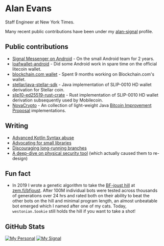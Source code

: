 # Alan Evans

Staff Engineer at New York Times.

Many recent public contributions have been under my [alan-signal][alan-signal] profile.

## Public contributions

- [Signal Messenger on Android](https://github.com/signalapp/Signal-Android) - On the small Android team for 2 years.
- [loafwallet-android](https://github.com/litecoin-foundation/loafwallet-android) - Did some Android work in spare time on the official litecoin wallet.
- [blockchain.com wallet](https://github.com/blockchain/My-Wallet-V3-Android) - Spent 9 months working on Blockchain.com's wallet.
- [stellar/java-stellar-sdk](https://github.com/stellar/java-stellar-sdk) - Java implementation of SLIP-0010 HD wallet derivation for Stellar coin.
- [slip10-ed25519-rust-crate](https://gitlab.com/westonian/slip10-ed25519-rust-crate) - Rust implementation of SLIP-0010 HD wallet derivation subsequently used by Mobilecoin.
- [NovaCrypto](https://github.com/NovaCrypto) - An collection of light-weight Java [Bitcoin Improvement Proposal][bips] implementations.

## Writing

- [Advanced Kotlin Syntax abuse][kt_sntax_abuse]
- [Advocating for small libraries][microlibraries]
- [Discouraging long-running branches][branch-management]
- [A deep-dive on physical security tool][revealer-cc-deep-dive] (which actually caused them to re-design)


## Fun fact

- In 2019 I wrote a genetic algorithm to take the [BF-joust hill](https://esolangs.org/wiki/BF_Joust) at [zem.fi/bfjoust](http://zem.fi/bfjoust/scores/). After 100M individual bots were tested across thousands of generations over 24 hrs and rated both on their ability to beat the other bots on the hill and minimal program length, an almost unbeatable bot emerged which I named after one of my cats. Today, `westonian.Sookie` still holds the hill if you want to take a shot!

## GitHub Stats

[![My Personal](https://github-readme-stats.vercel.app/api?username=westonal&count_private=true&show_icons=true&include_all_commits=true&hide=contribs,stars&custom_title=Personal)](https://github.com/anuraghazra/github-readme-stats)
[![My Signal](https://github-readme-stats.vercel.app/api?username=alan-signal&count_private=true&show_icons=true&include_all_commits=true&hide=contribs,prs,issues,stars&custom_title=At%20Signal)][alan-signal]


[alan-signal]: https://github.com/alan-signal
[bips]: https://github.com/bitcoin/bips
[kt_sntax_abuse]: https://medium.com/@_west_on/advanced-kotlin-syntax-abuse-b9f5e46230e4
[microlibraries]: https://medium.com/@_west_on/the-software-microlibrary-52435214c4cf 
[branch-management]: https://medium.com/@_west_on/long-running-branches-8925a13001ef
[revealer-cc-deep-dive]: https://medium.com/@_west_on/revealer-cc-deepdive-and-warning-77892b3a24a1

<!--
**westonal/westonal** is a ✨ _special_ ✨ repository because its `README.md` (this file) appears on your GitHub profile.

Here are some ideas to get you started:

- 🔭 I’m currently working on ...
- 🌱 I’m currently learning ...
- 👯 I’m looking to collaborate on ...
- 🤔 I’m looking for help with ...
- 💬 Ask me about ...
- 📫 How to reach me: ...
- 😄 Pronouns: ...
- ⚡ Fun fact: ...
-->
